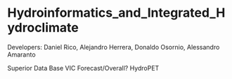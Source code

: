 # Hydroinformatics_and_Integrated_Hydroclimate
Developers: Daniel Rico, Alejandro Herrera, Donaldo Osornio, Alessandro Amaranto


Superior Data Base
VIC Forecast/Overall?
HydroPET
